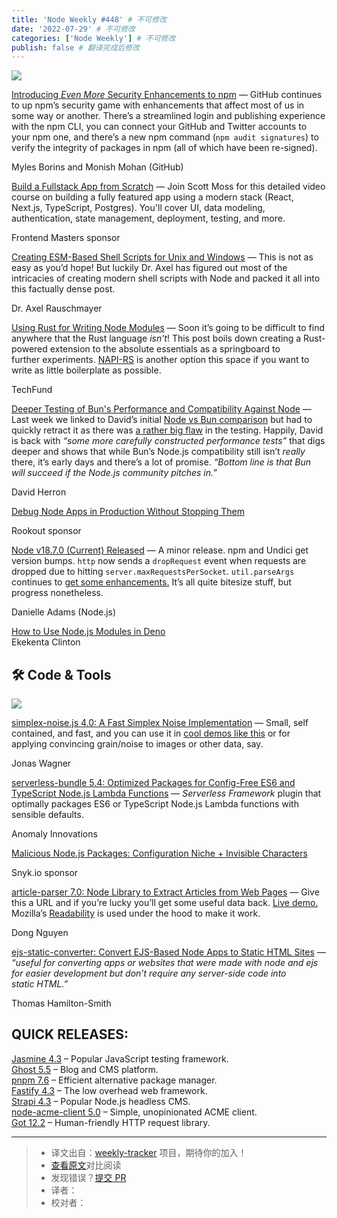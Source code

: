 ```yaml
---
title: 'Node Weekly #448' # 不可修改
date: '2022-07-29' # 不可修改
categories: ['Node Weekly'] # 不可修改
publish: false # 翻译完成后修改
---
```


[![](https://res.cloudinary.com/cpress/image/upload/w_1280,e_sharpen:60/owdhbfzkqv67lqkqpylm.jpg)](https://nodeweekly.com/link/126829/web)

<!--以上是预览信息，图片一张或限制百字左右，前者优先，全文请使用二级及以下标题-->
<!-- more -->

[Introducing _Even More_ Security Enhancements to npm](https://nodeweekly.com/link/126829/web "github.blog") — GitHub continues to up npm’s security game with enhancements that affect most of us in some way or another. There’s a streamlined login and publishing experience with the npm CLI, you can connect your GitHub and Twitter accounts to your npm one, and there’s a new npm command (`npm audit signatures`) to verify the integrity of packages in npm (all of which have been re-signed).

Myles Borins and Monish Mohan (GitHub)

[Build a Fullstack App from Scratch](https://nodeweekly.com/link/126830/web "frontendmasters.com") — Join Scott Moss for this detailed video course on building a fully featured app using a modern stack (React, Next.js, TypeScript, Postgres). You'll cover UI, data modeling, authentication, state management, deployment, testing, and more.

Frontend Masters sponsor

[Creating ESM-Based Shell Scripts for Unix and Windows](https://nodeweekly.com/link/126831/web "2ality.com") — This is not as easy as you’d hope! But luckily Dr. Axel has figured out most of the intricacies of creating modern shell scripts with Node and packed it all into this factually dense post.

Dr. Axel Rauschmayer

[Using Rust for Writing Node Modules](https://nodeweekly.com/link/126832/web "blog.techfund.jp") — Soon it’s going to be difficult to find anywhere that the Rust language _isn’t_! This post boils down creating a Rust-powered extension to the absolute essentials as a springboard to further experiments. [NAPI-RS](https://nodeweekly.com/link/126833/web) is another option this space if you want to write as little boilerplate as possible.

TechFund

[Deeper Testing of Bun's Performance and Compatibility Against Node](https://nodeweekly.com/link/126834/web "techsparx.com") — Last week we linked to David’s initial [Node vs Bun comparison](https://nodeweekly.com/link/126835/web) but had to quickly retract it as there was [a rather big flaw](https://nodeweekly.com/link/126836/web) in the testing. Happily, David is back with _“some more carefully constructed performance tests”_ that digs deeper and shows that while Bun’s Node.js compatibility still isn’t _really_ there, it’s early days and there’s a lot of promise. _“Bottom line is that Bun will succeed if the Node.js community pitches in.”_

David Herron

[Debug Node Apps in Production Without Stopping Them](https://nodeweekly.com/link/126837/web "www.rookout.com")

Rookout sponsor

[Node v18.7.0 (Current) Released](https://nodeweekly.com/link/126838/web "nodejs.org") — A minor release. npm and Undici get version bumps. `http` now sends a `dropRequest` event when requests are dropped due to hitting `server.maxRequestsPerSocket`. `util.parseArgs` continues to [get some enhancements.](https://nodeweekly.com/link/126839/web) It’s all quite bitesize stuff, but progress nonetheless.

Danielle Adams (Node.js)

[How to Use Node.js Modules in Deno](https://nodeweekly.com/link/126840/web)  
Ekekenta Clinton

## 🛠 Code & Tools

[![](https://res.cloudinary.com/cpress/image/upload/w_1280,e_sharpen:60/kzzyuymejqqqbdhhr2kb.jpg)](https://nodeweekly.com/link/126841/web)

[simplex-noise.js 4.0: A Fast Simplex Noise Implementation](https://nodeweekly.com/link/126841/web "github.com") — Small, self contained, and fast, and you can use it in [cool demos like this](https://nodeweekly.com/link/126842/web) or for applying convincing grain/noise to images or other data, say.

Jonas Wagner

[serverless-bundle 5.4: Optimized Packages for Config-Free ES6 and TypeScript Node.js Lambda Functions](https://nodeweekly.com/link/126843/web "github.com") — _Serverless Framework_ plugin that optimally packages ES6 or TypeScript Node.js Lambda functions with sensible defaults.

Anomaly Innovations

[Malicious Node.js Packages: Configuration Niche + Invisible Characters](https://nodeweekly.com/link/126844/web "snyk.io")

Snyk.io sponsor

[article-parser 7.0: Node Library to Extract Articles from Web Pages](https://nodeweekly.com/link/126845/web "github.com") — Give this a URL and if you’re lucky you’ll get some useful data back. [Live demo.](https://nodeweekly.com/link/126846/web) Mozilla’s [Readability](https://nodeweekly.com/link/126847/web) is used under the hood to make it work.

Dong Nguyen

[ejs-static-converter: Convert EJS-Based Node Apps to Static HTML Sites](https://nodeweekly.com/link/126848/web "www.npmjs.com") — _“useful for converting apps or websites that were made with node and ejs for easier development but don’t require any server-side code into static HTML.”_

Thomas Hamilton-Smith

## **QUICK RELEASES:**

[Jasmine 4.3](https://nodeweekly.com/link/126849/web) – Popular JavaScript testing framework.  
[Ghost 5.5](https://nodeweekly.com/link/126850/web) – Blog and CMS platform.  
[pnpm 7.6](https://nodeweekly.com/link/126851/web) – Efficient alternative package manager.  
[Fastify 4.3](https://nodeweekly.com/link/126852/web) – The low overhead web framework.  
[Strapi 4.3](https://nodeweekly.com/link/126853/web) – Popular Node.js headless CMS.  
[node-acme-client 5.0](https://nodeweekly.com/link/126854/web) – Simple, unopinionated ACME client.  
[Got 12.2](https://nodeweekly.com/link/126855/web) – Human-friendly HTTP request library.

---
> * 译文出自：[weekly-tracker](https://github.com/FEDarling/weekly-tracker) 项目，期待你的加入！
> * [查看原文](https://nodeweekly.com/issues/448)对比阅读
> * 发现错误？[提交 PR](https://github.com/FEDarling/weekly-tracker/blob/main/weeklys/node_weekly/448)
> * 译者：
> * 校对者：
